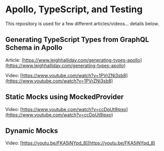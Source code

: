 # Apollo, TypeScript, and Testing

This repository is used for a few different articles/videos... details below.

## Generating TypeScript Types from GraphQL Schema in Apollo

Article: [https://www.leighhalliday.com/generating-types-apollo](https://www.leighhalliday.com/generating-types-apollo)

Video: [https://www.youtube.com/watch?v=1PVrZNi3sb8](https://www.youtube.com/watch?v=1PVrZNi3sb8)

## Static Mocks using MockedProvider

Video: [https://www.youtube.com/watch?v=ccDpUt9ipxo](https://www.youtube.com/watch?v=ccDpUt9ipxo)

## Dynamic Mocks

Video: [https://youtu.be/FKA5iNYpd_8](https://youtu.be/FKA5iNYpd_8)
